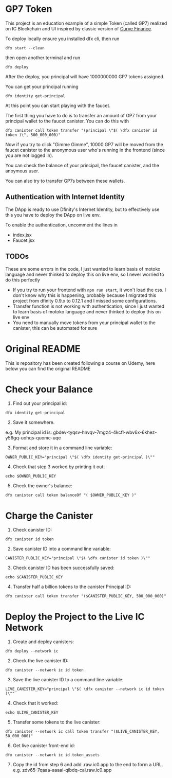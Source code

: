 # GP7 Token

This project is an education example of a simple Token (called GP7) realized on IC Blockchain and UI inspired by classic version of [Curve Finance](https://classic.curve.fi/).

To deploy locally ensure you installed dfx cli, then run
```
dfx start --clean
```
then open another terminal and run
```
dfx deploy
```

After the deploy, you principal will have 1000000000 GP7 tokens assigned.

You can get your principal running
```
dfx identity get-principal
```

At this point you can start playing with the faucet.

The first thing you have to do is to transfer an amount of GP7 from your principal wallet to the faucet canister.
You can do this with
```
dfx canister call token transfer "(principal \"$( \dfx canister id token )\", 500_000_000)"
```

Now if you try to click "Gimme Gimme", 10000 GP7 will be moved from the faucet canister to the anonymous user who's running in the frontend (since you are not logged in).

You can check the balance of your principal, the faucet canister, and the anoymous user.

You can also try to transfer GP7s between these wallets.

## Authentication with Internet Identity
The DApp is ready to use Dfinity's Internet Identity, but to effectively use this you have to deploy the DApp on live env.

To enable the authentication, uncomment the lines in
- index.jsx
- Faucet.jsx

## TODOs
These are some errors in the code, I just wanted to learn basis of motoko language and never thinked to deploy this on live env, so I never worried to do this perfectly

- If you try to run your frontend with `npm run start`, it won't load the css. I don't know why this is happening, probably because I migrated this project from dfinity 0.9.x to 0.12.1 and I missed some configurations.
- Transfer function is not working with authentication, since I just wanted to learn basis of motoko language and never thinked to deploy this on live env
- You need to manually move tokens from your principal wallet to the canister, this can be automated for sure


# Original README
This is repository has been created following a course on Udemy, here below you can find the original README

# Check your Balance

1. Find out your principal id:

```
dfx identity get-principal
```

2. Save it somewhere.

e.g. My principal id is: gbdev-tyqsv-hnvqv-7mgz4-4kcfl-wbv6x-6khez-y56gq-uohqs-quomc-uqe


3. Format and store it in a command line variable:
```
OWNER_PUBLIC_KEY="principal \"$( \dfx identity get-principal )\""
```

4. Check that step 3 worked by printing it out:
```
echo $OWNER_PUBLIC_KEY
```

5. Check the owner's balance:
```
dfx canister call token balanceOf "( $OWNER_PUBLIC_KEY )"
```

# Charge the Canister

1. Check canister ID:
```
dfx canister id token
```

2. Save canister ID into a command line variable:
```
CANISTER_PUBLIC_KEY="principal \"$( \dfx canister id token )\""
```

3. Check canister ID has been successfully saved:
```
echo $CANISTER_PUBLIC_KEY
```

4. Transfer half a billion tokens to the canister Principal ID:
```
dfx canister call token transfer "($CANISTER_PUBLIC_KEY, 500_000_000)"
```

# Deploy the Project to the Live IC Network

1. Create and deploy canisters:

```
dfx deploy --network ic
```

2. Check the live canister ID:
```
dfx canister --network ic id token
```

3. Save the live canister ID to a command line variable:
```
LIVE_CANISTER_KEY="principal \"$( \dfx canister --network ic id token )\""
```

4. Check that it worked:
```
echo $LIVE_CANISTER_KEY
```

5. Transfer some tokens to the live canister:
```
dfx canister --network ic call token transfer "($LIVE_CANISTER_KEY, 50_000_000)"
```

6. Get live canister front-end id:
```
dfx canister --network ic id token_assets
```
7. Copy the id from step 6 and add .raw.ic0.app to the end to form a URL.
e.g. zdv65-7qaaa-aaaai-qibdq-cai.raw.ic0.app